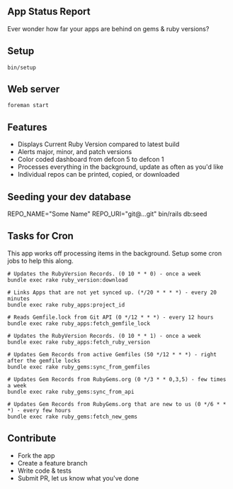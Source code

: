 ## App Status Report

Ever wonder how far your apps are behind on gems & ruby versions?

## Setup

`bin/setup`

## Web server

`foreman start`

## Features

* Displays Current Ruby Version compared to latest build
* Alerts major, minor, and patch versions
* Color coded dashboard from defcon 5 to defcon 1
* Processes everything in the background, update as often as you'd like
* Individual repos can be printed, copied, or downloaded

## Seeding your dev database

  REPO_NAME="Some Name" REPO_URI="git@...git" bin/rails db:seed

## Tasks for Cron

This app works off processing items in the background. Setup some cron jobs to help this along.

```
# Updates the RubyVersion Records. (0 10 * * 0) - once a week
bundle exec rake ruby_version:download

# Links Apps that are not yet synced up. (*/20 * * * *) - every 20 minutes
bundle exec rake ruby_apps:project_id

# Reads Gemfile.lock from Git API (0 */12 * * *) - every 12 hours
bundle exec rake ruby_apps:fetch_gemfile_lock

# Updates the RubyVersion Records. (0 10 * * 1) - once a week
bundle exec rake ruby_apps:fetch_ruby_version

# Updates Gem Records from active Gemfiles (50 */12 * * *) - right after the gemfile locks
bundle exec rake ruby_gems:sync_from_gemfiles

# Updates Gem Records from RubyGems.org (0 */3 * * 0,3,5) - few times a week
bundle exec rake ruby_gems:sync_from_api

# Updates Gem Records from RubyGems.org that are new to us (0 */6 * * *) - every few hours
bundle exec rake ruby_gems:fetch_new_gems
```

## Contribute

* Fork the app
* Create a feature branch
* Write code & tests
* Submit PR, let us know what you've done
